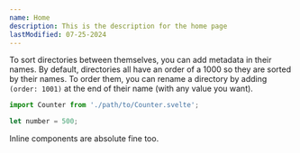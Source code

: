 ```yaml
---
name: Home
description: This is the description for the home page
lastModified: 07-25-2024
---
```


To sort directories between themselves, you can add metadata in their names.
By default, directories all have an order of a 1000 so they are sorted by their names.
To order them, you can rename a directory by adding `(order: 1001)` at the end of their name (with any value you want).


```js exec
import Counter from './path/to/Counter.svelte';

let number = 500;
```

<Counter count="{number}" />

Inline components <Counter count="{5}" /> are absolute fine too.
